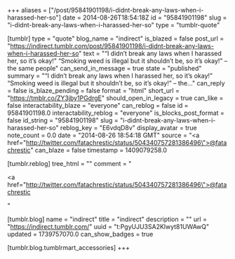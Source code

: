 +++
aliases = ["/post/95841901198/i-didnt-break-any-laws-when-i-harassed-her-so"]
date = 2014-08-26T18:54:18Z
id = "95841901198"
slug = "i-didnt-break-any-laws-when-i-harassed-her-so"
type = "tumblr-quote"

[tumblr]
type = "quote"
blog_name = "indirect"
is_blazed = false
post_url = "https://indirect.tumblr.com/post/95841901198/i-didnt-break-any-laws-when-i-harassed-her-so"
text = "&ldquo;I didn&rsquo;t break any laws when I harassed her, so it&rsquo;s okay!&rdquo; &ldquo;Smoking weed is illegal but it shouldn&rsquo;t be, so it&rsquo;s okay!&rdquo; &ndash; the same people"
can_send_in_message = true
state = "published"
summary = "“I didn’t break any laws when I harassed her, so it’s okay!” “Smoking weed is illegal but it shouldn’t be, so it’s okay!” – the..."
can_reply = false
is_blaze_pending = false
format = "html"
short_url = "https://tmblr.co/ZY3jby1PGdrgE"
should_open_in_legacy = true
can_like = false
interactability_blaze = "everyone"
can_reblog = false
id = 95841901198.0
interactability_reblog = "everyone"
is_blocks_post_format = false
id_string = "95841901198"
slug = "i-didnt-break-any-laws-when-i-harassed-her-so"
reblog_key = "E6vdqD8v"
display_avatar = true
note_count = 0.0
date = "2014-08-26 18:54:18 GMT"
source = "<a href=\"http://twitter.com/fatachrestic/status/504340757281386496\">@fatachrestic</a>"
can_blaze = false
timestamp = 1409079258.0

[tumblr.reblog]
tree_html = ""
comment = "<p><a href=\"http://twitter.com/fatachrestic/status/504340757281386496\">@fatachrestic</a></p>"

[tumblr.blog]
name = "indirect"
title = "indirect"
description = ""
url = "https://indirect.tumblr.com/"
uuid = "t:PgyUJU3SA2Klwyt81UWAwQ"
updated = 1739757070.0
can_show_badges = true

[tumblr.blog.tumblrmart_accessories]
+++
